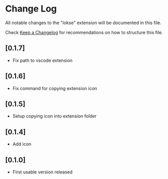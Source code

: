 # Change Log

All notable changes to the "lokse" extension will be documented in this file.

Check [Keep a Changelog](http://keepachangelog.com/) for recommendations on how to structure this file.

## [0.1.7]

- Fix path to vscode extension

## [0.1.6]

- Fix command for copying extension icon

## [0.1.5]

- Setup copying icon into extension folder

## [0.1.4]

- Add icon

## [0.1.0]

- First usable version released
